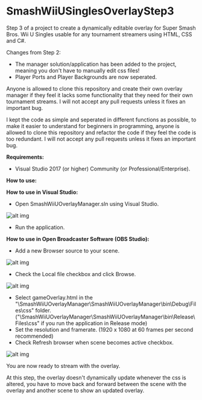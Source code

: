# SmashWiiUSinglesOverlayStep3
Step 3 of a project to create a dynamically editable overlay for Super Smash Bros. Wii U Singles usable for any tournament streamers using HTML, CSS and C#.

Changes from Step 2:
- The manager solution/application has been added to the project, meaning you don't have to manually edit css files!
- Player Ports and Player Backgrounds are now seperated.

Anyone is allowed to clone this repository and create their own overlay manager if they feel it lacks some functionality that they need for their own tournament streams. I will not accept any pull requests unless it fixes an important bug.

I kept the code as simple and seperated in different functions as possible, to make it easier to understand for beginners in programming, anyone is allowed to clone this repository and refactor the code if they feel the code is too redundant. I will not accept any pull requests unless it fixes an important bug.

**Requirements:**
- Visual Studio 2017 (or higher) Community (or Professional/Enterprise).

**How to use:**

**How to use in Visual Studio:**
- Open SmashWiiUOverlayManager.sln using Visual Studio.

![alt img]()
- Run the application.

**How to use in Open Broadcaster Software (OBS Studio):**
- Add a new Browser source to your scene.

![alt img]()
- Check the Local file checkbox and click Browse.

![alt img]()
- Select gameOverlay.html in the "\SmashWiiUOverlayManager\SmashWiiUOverlayManager\bin\Debug\Files\css" folder. ("\SmashWiiUOverlayManager\SmashWiiUOverlayManager\bin\Release\Files\css" if you run the application in Release mode)
- Set the resolution and framerate. (1920 x 1080 at 60 frames per second recommended)
- Check Refresh browser when scene becomes active checkbox.

![alt img]()

You are now ready to stream with the overlay.

At this step, the overlay doesn't dynamically update whenever the css is altered, you have to move back and forward between the scene with the overlay and another scene to show an updated overlay.
